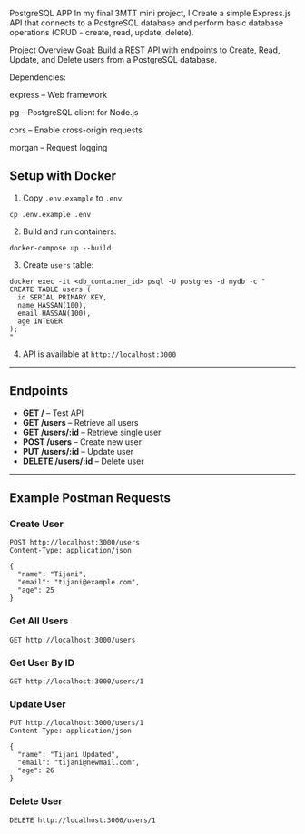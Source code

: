 PostgreSQL APP
In my final 3MTT mini project, I Create a simple Express.js API that connects to a PostgreSQL database and perform basic database operations (CRUD - create, read, update, delete).

Project Overview
Goal: Build a REST API with endpoints to Create, Read, Update, and Delete users from a PostgreSQL database.

Dependencies:

express – Web framework

pg – PostgreSQL client for Node.js

cors – Enable cross-origin requests

morgan – Request logging

## Setup with Docker

1. Copy `.env.example` to `.env`:
```
cp .env.example .env
```

2. Build and run containers:
```
docker-compose up --build
```

3. Create `users` table:
```
docker exec -it <db_container_id> psql -U postgres -d mydb -c "
CREATE TABLE users (
  id SERIAL PRIMARY KEY,
  name HASSAN(100),
  email HASSAN(100),
  age INTEGER
);
"
```

4. API is available at `http://localhost:3000`

---

## Endpoints

- **GET /** – Test API
- **GET /users** – Retrieve all users
- **GET /users/:id** – Retrieve single user
- **POST /users** – Create new user
- **PUT /users/:id** – Update user
- **DELETE /users/:id** – Delete user

---

## Example Postman Requests

### Create User
```
POST http://localhost:3000/users
Content-Type: application/json

{
  "name": "Tijani",
  "email": "tijani@example.com",
  "age": 25
}
```

### Get All Users
```
GET http://localhost:3000/users
```

### Get User By ID
```
GET http://localhost:3000/users/1
```

### Update User
```
PUT http://localhost:3000/users/1
Content-Type: application/json

{
  "name": "Tijani Updated",
  "email": "tijani@newmail.com",
  "age": 26
}
```

### Delete User
```
DELETE http://localhost:3000/users/1
```
